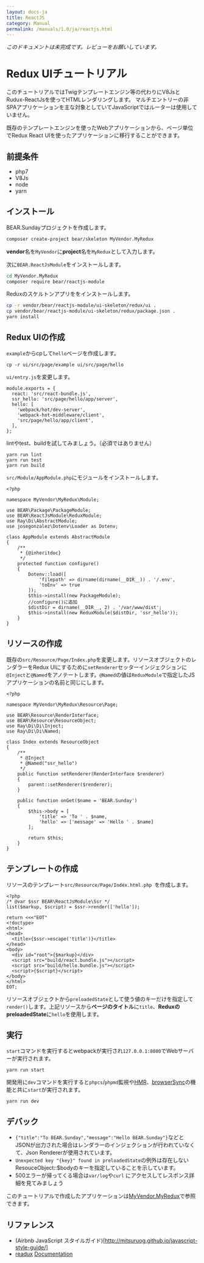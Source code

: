 ```yaml
---
layout: docs-ja
title: ReactJS
category: Manual
permalink: /manuals/1.0/ja/reactjs.html
---
```


*このドキュメントは未完成です。レビューをお願いしています。*

# Redux UIチュートリアル

このチュートリアルではTwigテンプレートエンジン等の代わりにV8JsとRudux-ReactJsを使ってHTMLレンダリングします。
マルチエントリーの非SPAアプリケーションを主な対象としていてJavaScriptではルーターは使用していません。

既存のテンプレートエンジンを使ったWebアプリケーションから、ページ単位でRedux React UIを使ったアプリケーションに移行することができます。

## 前提条件

 * php7
 * V8Js
 * node
 * yarn

## インストール

BEAR.Sundayプロジェクトを作成します。

```bash
composer create-project bear/skeleton MyVendor.MyRedux
```
**vendor**名を`MyVendor`に**project**名を`MyRedux`として入力します。

次に`BEAR.ReactJsModule`をインストールします。

```bash
cd MyVendor.MyRedux
composer require bear/reactjs-module
```

Reduxのスケルトンアプリををインストールします。

```bash
cp -r vendor/bear/reactjs-module/ui-skeleton/redux/ui .
cp vendor/bear/reactjs-module/ui-skeleton/redux/package.json .
yarn install
```

## Redux UIの作成

`example`からcpして`hello`ページを作成します。

```
cp -r ui/src/page/example ui/src/page/hello
```

`ui/entry.js`を変更します。

```javascript?start_inline
module.exports = {
  react: 'src/react-bundle.js',
  ssr_hello: 'src/page/hello/app/server',
  hello: [
    'webpack/hot/dev-server',
    'webpack-hot-middleware/client',
    'src/page/hello/app/client',
  ],
};
```

lintやtest、buildを試してみましょう。（必須ではありません）

```
yarn run lint
yarn run test
yarn run build
```

`src/Module/AppModule.php`にモジュールをインストールします。

```php?start_inline
<?php

namespace MyVendor\MyRedux\Module;

use BEAR\Package\PackageModule;
use BEAR\ReactJsModule\ReduxModule;
use Ray\Di\AbstractModule;
use josegonzalez\Dotenv\Loader as Dotenv;

class AppModule extends AbstractModule
{
    /**
     * {@inheritdoc}
     */
    protected function configure()
    {
        Dotenv::load([
            'filepath' => dirname(dirname(__DIR__)) . '/.env',
            'toEnv' => true
        ]);
        $this->install(new PackageModule);
        //configure()に追加
        $distDir = dirname(__DIR__, 2) . '/var/www/dist';
        $this->install(new ReduxModule($distDir, 'ssr_hello'));
    }
}
```

## リソースの作成

既存の`src/Resource/Page/Index.php`を変更します。リソースオブジェクトのレンダラーをRedux UIにするために`setRenderer`セッターインジェクションに`@Inject`と`@Named`をアノテートします。`@Named`の値は`ReduxModule`で指定したJSアプリケーションの名前と同じにします。

```php?start_inline
<?php

namespace MyVendor\MyRedux\Resource\Page;

use BEAR\Resource\RenderInterface;
use BEAR\Resource\ResourceObject;
use Ray\Di\Di\Inject;
use Ray\Di\Di\Named;

class Index extends ResourceObject
{
    /**
     * @Inject
     * @Named("ssr_hello")
     */
    public function setRenderer(RenderInterface $renderer)
    {
        parent::setRenderer($renderer);
    }

    public function onGet($name = 'BEAR.Sunday')
    {
        $this->body = [
            'title' => 'To ' . $name,
            'hello' => ['message' => 'Hello ' . $name]
        ];

        return $this;
    }
}
```

## テンプレートの作成

リソースのテンプレート`src/Resource/Page/Index.html.php `を作成します。

```php?start_inline
<?php
/* @var $ssr BEAR\ReactJsModule\Ssr */
list($markup, $script) = $ssr->render(['hello']);

return <<<"EOT"
<!doctype>
<html>
<head>
  <title>{$ssr->escape('title')}</title>
</head>
<body>
  <div id="root">{$markup}</div>
  <script src="build/react.bundle.js"></script>
  <script src="build/hello.bundle.js"></script>
  <script>{$script}</script>
</body>
</html>
EOT;
```

リソースオブジェクトから`preloadedState`として使う値のキーだけを指定して`render()`します。上記リソースから**ページのタイトル**に`title`、**ReduxのpreloadedState**に`hello`を使用します。

## 実行

`start`コマンドを実行するとwebpackが実行され`127.0.0.1:8080`でWebサーバーが実行されます。

```
yarn run start
```

開発用に`dev`コマンドを実行すると`phpcs`/`phpmd`監視や[HMR](https://github.com/gaearon/react-hot-loader)、[browserSync](https://browsersync.io/)の機能と共に`start`が実行されます。

```
yarn run dev
```

## デバック
 * `{"title":"To BEAR.Sunday","message":"Hello BEAR.Sunday"}`などとJSONが出力された場合はレンダラーのインジェクションが行われていなくて、Json Rendererが使用されています。
 * `Unexpected key "{key}" found in preloadedState`の例外は存在しないResouceObject::$bodyのキーを指定していることを示しています。
 * 500エラーが帰ってくる場合は`var/log`や`curl` にアクセスしてレスポンス詳細を見てみましょう

 このチュートリアルで作成したアプリケーションは[MyVendor.MyRedux](https://github.com/bearsunday/MyVendor.MyRedux)で参照できます。

## リファレンス

 * (Airbnb JavaScript スタイルガイド)[http://mitsuruog.github.io/javascript-style-guide/]
 * [readux](https://github.com/reactjs/redux) [Documentation](http://redux.js.org/)
